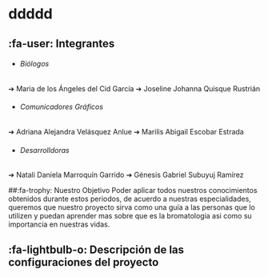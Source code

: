 # ddddd


## :fa-user: Integrantes

- ###### Biólogos
 ➔ Maria de los Ángeles del Cid García
➔ Joseline Johanna Quisque Rustrián 

- ###### Comunicadores Gráficos
➔ Adriana Alejandra Velásquez Anlue
➔ Marilis Abigail Escobar Estrada

- ###### Desarrolldoras
➔ Natali Daniela Marroquín Garrido
➔ Génesis Gabriel Subuyuj Ramírez

##:fa-trophy: Nuestro Objetivo
Poder aplicar todos nuestros conocimientos obtenidos durante estos periodos, de acuerdo a nuestras especialidades, queremos que nuestro proyecto sirva como una guía a las personas que lo utilizen y puedan aprender mas sobre que es la bromatologia asi como su importancia en nuestras vidas.

## :fa-lightbulb-o: Descripción de las configuraciones del proyecto
